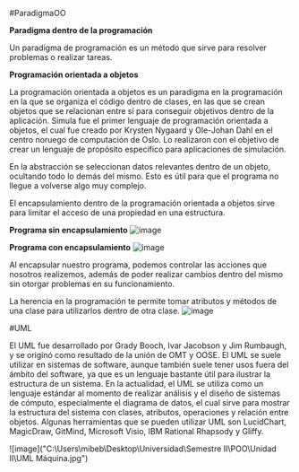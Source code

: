 #ParadigmaOO

**Paradigma dentro de la programación**

Un paradigma de programación es un método que sirve para resolver problemas o realizar tareas. 

**Programación orientada a objetos**

La programación orientada a objetos es un paradigma en la programación en la que se organiza el código dentro de clases, en las que se crean objetos que se relacionan entre sí para conseguir objetivos dentro de la aplicación. Simula fue el primer lenguaje de programación orientada a objetos, el cual fue creado por Krysten Nygaard y Ole-Johan Dahl en el centro noruego de computación de Oslo. Lo realizaron con el objetivo de crear un lenguaje de propósito específico para aplicaciones de simulación.

En la abstracción se seleccionan datos relevantes dentro de un objeto, ocultando todo lo demás del mismo. Esto es útil para que el programa no llegue a volverse algo muy complejo.

El encapsulamiento dentro de la programación orientada a objetos sirve para limitar el acceso de una propiedad en una estructura. 

**Programa sin encapsulamiento**
![image](http://2.bp.blogspot.com/-h9Eb60hvfIU/UFbtHKHjCgI/AAAAAAAAAPs/yhPNwfax_30/s400/Encapsulamiento2.jpg)

**Programa con encapsulamiento**
![image](http://3.bp.blogspot.com/-ZnaeA0MP7wc/UFby5OpRjYI/AAAAAAAAAQQ/U5QunC_bdL4/s400/Encapsulamiento3.jpg) 

Al encapsular nuestro programa, podemos controlar las acciones que nosotros realizemos, además de poder realizar cambios dentro del mismo sin otorgar problemas en su funcionamiento.

La herencia en la programación te permite tomar atributos y métodos de una clase para utilizarlos dentro de otra clase.
![image](https://lh3.googleusercontent.com/GfutlKHifRYdWoc5JIhWSXr1T6LTTSXsp1IHL2Ynbirdr0o7j46xFrr1EIUaNga1l_H5ErMmb-_9Lf82QBNbClda5luFIoY2t8pybtD3KIXclvTA8BrSD4iPQW3v_SGXsZ_KXRTEA3dA2VIS8SYt5htXMp5Z6aexsR4CPVxRGHunoNDuFpVplXiDlynSO8omfJMtdoMQLRESDQpJs-8syhBXbj9trsVMG1_ngi5Q-p7g77apYMugu3kM0DS-w_1rzSwUxC4UCWHB-aKBXeeueavFR7ats6cI4mFoCaqbMskwg1cvVGNXBqyNqk9abv5Uo-bqjhp6TXKTNbOA5xCoPQuS3SnecTKWOEnnKXxNWYb9YyCNoDK0eqS3lczUpVItH6PZK1JX-5jzTC2RgjCUEMBRwq6BjHFDMWYMqox20ASIQ0NPM0fGX94XCffRunJrwEqyu6R6w06i5HdOus7w16VNQ80t8EdJSSE3fhnkeJxnK-YsTTfLUhB_j8U_YnmtLhEs9DDIQM8vzhJSaZ4Y_mNOP_dkUXVq1ukB3qEVx03frDBGWuKyLvX4utLc8AgCvnGoczABR_MuZbXsMwsKEMIZRs1fkh7-kI7NbvJXGHBZfyPE-Kcv=w553-h258-no)

#UML

El UML fue desarrollado por Grady Booch, Ivar Jacobson y Jim Rumbaugh, y se originó como resultado de la unión de OMT y OOSE. El UML se suele utilizar en sistemas de software, aunque también suele tener usos fuera del ámbito del software, ya que es un lenguaje bastante útil para ilustrar la estructura de un sistema. En la actualidad, el UML se utiliza como un lenguaje estándar al momento de realizar análisis y el diseño de sistemas de cómputo, especialmente el diagrama de datos, el cual sirve para mostrar la estructura del sistema con clases, atributos, operaciones y relación entre objetos. Algunas herramientas que se pueden utilizar UML son LucidChart, MagicDraw, GitMind, Microsoft Visio, IBM Rational Rhapsody y Gliffy.

![image]("C:\Users\mibeb\Desktop\Universidad\Semestre II\POO\Unidad II\UML Máquina.jpg")
